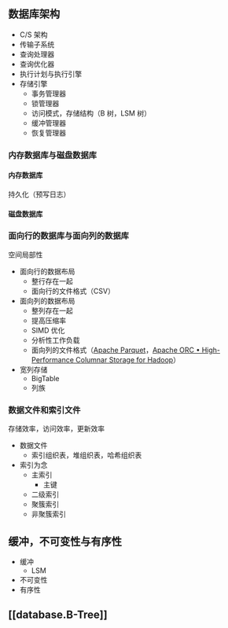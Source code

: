 

## 数据库架构

- C/S 架构
- 传输子系统
- 查询处理器
- 查询优化器
- 执行计划与执行引擎
- 存储引擎
  - 事务管理器
  - 锁管理器
  - 访问模式，存储结构（B 树，LSM 树）
  - 缓冲管理器
  - 恢复管理器

### 内存数据库与磁盘数据库

#### 内存数据库

持久化（预写日志）

#### 磁盘数据库

### 面向行的数据库与面向列的数据库

空间局部性

- 面向行的数据布局
  - 整行存在一起
  - 面向行的文件格式（CSV）
- 面向列的数据布局
  - 整列存在一起
  - 提高压缩率
  - SIMD 优化
  - 分析性工作负载
  - 面向列的文件格式（[Apache Parquet](https://parquet.apache.org/)，[Apache ORC • High-Performance Columnar Storage for Hadoop](https://orc.apache.org/)）
- 宽列存储
  - BigTable
  - 列族

### 数据文件和索引文件

存储效率，访问效率，更新效率

- 数据文件
  - 索引组织表，堆组织表，哈希组织表
- 索引为念
  - 主索引
    - 主键
  - 二级索引
  - 聚簇索引
  - 非聚簇索引

## 缓冲，不可变性与有序性

- 缓冲
  - LSM
- 不可变性
- 有序性

## [[database.B-Tree]]
